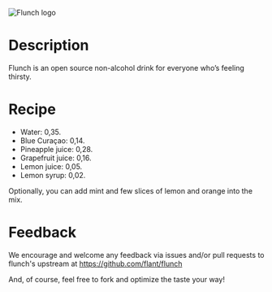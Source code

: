 ![Flunch logo](http://i.imgur.com/VbC6KNW.png)

# Description
Flunch is an open source non-alcohol drink for everyone who’s feeling thirsty.

# Recipe
* Water: 0,35.
* Blue Curaçao: 0,14.
* Pineapple juice: 0,28.
* Grapefruit juice: 0,16.
* Lemon juice: 0,05.
* Lemon syrup: 0,02.

Optionally, you can add mint and few slices of lemon and orange into the mix.

# Feedback
We encourage and welcome any feedback via issues and/or pull requests to flunch's upstream at https://github.com/flant/flunch

And, of course, feel free to fork and optimize the taste your way!
